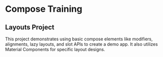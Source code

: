 # Compose Training
 
## Layouts Project

This project demonstrates using basic compose elements like modifiers, alignments, lazy layouts, and slot APIs to create a demo app.
It also utilizes Material Components for specific layout designs.